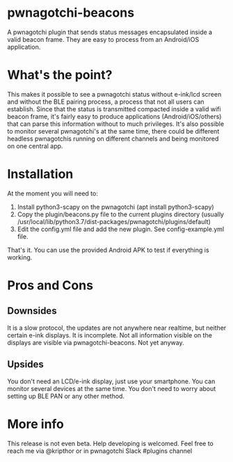# pwnagotchi-beacons
A pwnagotchi plugin that sends status messages encapsulated inside a valid beacon frame. They are easy to process from an Android/iOS application.

# What's the point?
This makes it possible to see a pwnagotchi status without e-ink/lcd screen and without the BLE pairing process, a process that not all users can establish. Since that the status is transmitted compacted inside a valid wifi beacon frame, it's fairly easy to produce applications (Android/iOS/others) that can parse this information without to much privileges.
It's also possible to monitor several pwnagotchi's at the same time, there could be different headless pwnagotchis running on different channels and being monitored on one central app.

# Installation
At the moment you will need to:
1. Install python3-scapy on the pwnagotchi (apt install python3-scapy)
2. Copy the plugin/beacons.py file to the current plugins directory (usually /usr/local/lib/python3.7/dist-packages/pwnagotchi/plugins/default)
3. Edit the config.yml file and add the new plugin. See config-example.yml file.

That's it. You can use the provided Android APK to test if everything is working.

# Pros and Cons
## Downsides
It is a slow protocol, the updates are not anywhere near realtime, but neither certain e-ink displays.
It is incomplete. Not all information visible on the displays are visible via pwnagotchi-beacons. Not yet anyway.

## Upsides
You don't need an LCD/e-ink display, just use your smartphone.
You can monitor several devices at the same time.
You don't need to worry about setting up BLE PAN or any other method.

# More info
This release is not even beta. Help developing is welcomed.
Feel free to reach me via @kripthor or in pwnagotchi Slack #plugins channel


